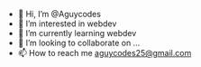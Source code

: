 - 👋 Hi, I’m @Aguycodes
- 👀 I’m interested in webdev
- 🌱 I’m currently learning webdev
- 💞️ I’m looking to collaborate on ...
- 📫 How to reach me aguycodes25@gmail.com

<!---
Aguycodes/Aguycodes is a ✨ special ✨ repository because its `README.md` (this file) appears on your GitHub profile.
You can click the Preview link to take a look at your changes.
--->
